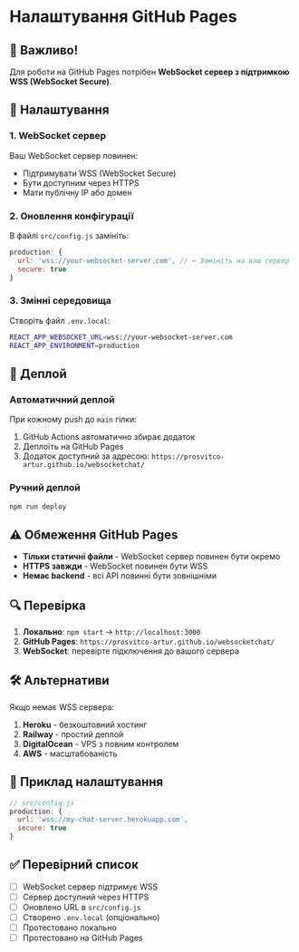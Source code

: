 # Налаштування GitHub Pages

## 🚨 Важливо!

Для роботи на GitHub Pages потрібен **WebSocket сервер з підтримкою WSS (WebSocket Secure)**.

## 🔧 Налаштування

### 1. **WebSocket сервер**
Ваш WebSocket сервер повинен:
- Підтримувати WSS (WebSocket Secure)
- Бути доступним через HTTPS
- Мати публічну IP або домен

### 2. **Оновлення конфігурації**
В файлі `src/config.js` замініть:
```javascript
production: {
  url: 'wss://your-websocket-server.com', // ← Замініть на ваш сервер
  secure: true
}
```

### 3. **Змінні середовища**
Створіть файл `.env.local`:
```bash
REACT_APP_WEBSOCKET_URL=wss://your-websocket-server.com
REACT_APP_ENVIRONMENT=production
```

## 🚀 Деплой

### Автоматичний деплой
При кожному push до `main` гілки:
1. GitHub Actions автоматично збирає додаток
2. Деплоїть на GitHub Pages
3. Додаток доступний за адресою: `https://prosvitco-artur.github.io/websocketchat/`

### Ручний деплой
```bash
npm run deploy
```

## ⚠️ Обмеження GitHub Pages

- **Тільки статичні файли** - WebSocket сервер повинен бути окремо
- **HTTPS завжди** - WebSocket повинен бути WSS
- **Немає backend** - всі API повинні бути зовнішніми

## 🔍 Перевірка

1. **Локально**: `npm start` → `http://localhost:3000`
2. **GitHub Pages**: `https://prosvitco-artur.github.io/websocketchat/`
3. **WebSocket**: перевірте підключення до вашого сервера

## 🛠 Альтернативи

Якщо немає WSS сервера:
1. **Heroku** - безкоштовний хостинг
2. **Railway** - простий деплой
3. **DigitalOcean** - VPS з повним контролем
4. **AWS** - масштабованість

## 📝 Приклад налаштування

```javascript
// src/config.js
production: {
  url: 'wss://my-chat-server.herokuapp.com',
  secure: true
}
```

## ✅ Перевірний список

- [ ] WebSocket сервер підтримує WSS
- [ ] Сервер доступний через HTTPS
- [ ] Оновлено URL в `src/config.js`
- [ ] Створено `.env.local` (опціонально)
- [ ] Протестовано локально
- [ ] Протестовано на GitHub Pages
